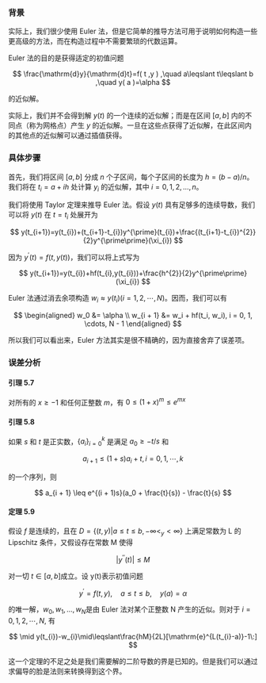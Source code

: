 
### 背景

实际上，我们很少使用 Euler 法，但是它简单的推导方法可用于说明如何构造一些更高级的方法，而在构造过程中不需要繁琐的代数运算。

Euler 法的目的是获得适定的初值问题

$$
\frac{\mathrm{d}y}{\mathrm{d}t}=f( t ,y ) ,\quad a\leqslant t\leqslant b ,\quad y( a )=\alpha 
$$

的近似解。

实际上，我们并不会得到解 $y(t)$ 的一个连续的近似解；而是在区间 $[a, b]$ 内的不同点（称为网格点）产生 $y$ 的近似解。一旦在这些点获得了近似解，在此区间内的其他点的近似解可以通过插值获得。

### 具体步骤

首先，我们将区间 $[a, b]$ 分成 $n$ 个子区间，每个子区间的长度为 $h = (b - a) / n$。我们将在 $t_i = a + i h$ 处计算 $y_i$ 的近似解，其中 $i = 0, 1, 2, \ldots, n$。

我们将使用 Taylor 定理来推导 Euler 法。假设 $y(t)$ 具有足够多的连续导数，我们可以将 $y(t)$ 在 $t = t_i$ 处展开为

$$
y(t_{i+1})=y(t_{i})+(t_{i+1}-t_{i})y^{\prime}(t_{i})+\frac{(t_{i+1}-t_{i})^{2}}{2}y^{\prime\prime}(\xi_{i})
$$

因为 $y^{\prime}(t) = f(t, y(t))$，我们可以将上式写为

$$
y(t_{i+1})=y(t_{i})+hf(t_{i},y(t_{i}))+\frac{h^{2}}{2}y^{\prime\prime}(\xi_{i})
$$

Euler 法通过消去余项构造 $w_{i}\approx y( t_{i} )( i=1,2,\cdots,N)$。因而，我们可以有

$$
\begin{aligned}
w_0 &= \alpha \\
w_{i + 1} &= w_i + hf(t_i, w_i), i = 0, 1, \cdots, N - 1
\end{aligned}
$$

所以我们可以看出来，Euler 方法其实是很不精确的，因为直接舍弃了误差项。

### 误差分析

#### 引理 5.7

对所有的 $x \geq -1$ 和任何正整数 $m$，有 $0 \leq (1+x)^{m} \leq e^{mx}$

#### 引理 5.8

如果 $s$ 和 $t$ 是正实数，$\{a_i\}_{i = 0}^{k}$ 是满足 $a_0 \geq -t / s$ 和

$$
a_{i + 1} \leq (1+s)a_i + t, i = 0, 1, \cdots, k
$$

的一个序列，则

$$
a_{i + 1} \leq e^{(i + 1)s}(a_0 + \frac{t}{s}) - \frac{t}{s}
$$

#### 定理 5.9

假设 $f$ 是连续的，且在 $D=\{(t,y)|a\leqslant t\leqslant b,-\infty<_y<\infty\}$ 上满足常数为 L 的 Lipschitz 条件，又假设存在常数 M 使得

$$|y^{\prime\prime}(t)|\leqslant M$$

对一切 $t\in[a,b]$成立。设 y(t)表示初值问题

$$y^{\prime}=f(t,y),\quad a\leqslant t\leqslant b,\quad y(a)=\alpha$$

的唯一解，$w_0,w_1,...,w_N$是由 Euler 法对某个正整数 N 产生的近似。则对于 $i=0,1,2,\cdots,N$, 有

$$
\mid y(t_{i})-w_{i}\mid\leqslant\frac{hM}{2L}[\mathrm{e}^{L(t_{i}-a)}-1\:]
$$
 
这一个定理的不足之处是我们需要解的二阶导数的界是已知的。但是我们可以通过求偏导的脸是法则来转换得到这个界。

